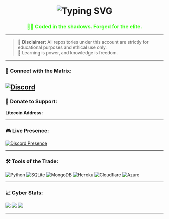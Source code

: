 <h1 align="center"><img src="https://readme-typing-svg.demolab.com?font=Fira+Code&size=30&pause=1000&color=00FF00&vCenter=true&multiline=true&width=435&lines=Hey+%F0%9F%91%8B%2C+I'm+Termwave.;I+Create+Ultimate+Tools.+" alt="Typing SVG" /></h1>
<h3 align="center" style="color: #39ff14;">👨‍💻 Coded in the shadows. Forged for the elite.</h3>

---

> 🚨 **Disclaimer:** All repositories under this account are strictly for educational purposes and ethical use only.  
> 🧠 Learning is power, and knowledge is freedom.

---

### 📡 Connect with the Matrix:
[![Discord](https://img.shields.io/badge/Discord-Termwave%20HQ-%237289DA?logo=discord&logoColor=white)](https://discord.gg/tZQTSSyqVw)
---

### 🧬 Donate to Support:
**Litecoin Address:**  
<code></code>

---

### 🎮 Live Presence:
[![Discord Presence](https://lanyard.cnrad.dev/api/1188712861510422549)](https://discord.com/users/1188712861510422549)

---

### 🛠️ Tools of the Trade:
![Python](https://img.shields.io/badge/-Python-black?style=flat-square&logo=python)
![SQLite](https://img.shields.io/badge/-SQLite-003B57?style=flat-square&logo=sqlite)
![MongoDB](https://img.shields.io/badge/-MongoDB-4DB33D?style=flat-square&logo=mongodb)
![Heroku](https://img.shields.io/badge/-Heroku-430098?style=flat-square&logo=heroku)
![Cloudflare](https://img.shields.io/badge/-Cloudflare-F38020?style=flat-square&logo=cloudflare)
![Azure](https://img.shields.io/badge/-Azure-0072C6?style=flat-square&logo=microsoft-azure)

---

### 📈 Cyber Stats:
![](https://github-readme-stats.vercel.app/api?username=termwave&theme=tokyonight&show_icons=true)
![](https://github-readme-streak-stats.herokuapp.com/?user=termwave&theme=tokyonight)
![](https://github-readme-stats.vercel.app/api/top-langs/?username=termwave&layout=compact&theme=tokyonight)

---
